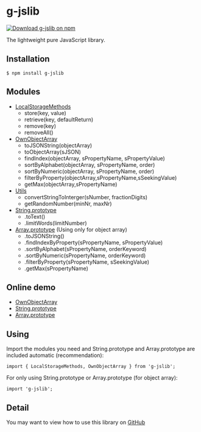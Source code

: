 # g-jslib
[![Download g-jslib on npm](https://img.shields.io/npm/v/g-jslib.svg?style=flat)](https://www.npmjs.com/package/g-jslib)

The lightweight pure JavaScript library.

## Installation
````
$ npm install g-jslib
````

## Modules
* [LocalStorageMethods](#using)
    * store(key, value)
    * retrieve(key, defaultReturn)
    * remove(key)
    * removeAll()
* [OwnObjectArray](https://github.com/nguyenkhois/library/tree/master/javascript#ownobjectarray-own-objectsjs)
    * toJSONString(objectArray)
    * toObjectArray(sJSON)
    * findIndex(objectArray, sPropertyName, sPropertyValue)
    * sortByAlphabet(objectArray, sPropertyName, order)
    * sortByNumeric(objectArray, sPropertyName, order)
    * filterByProperty(objectArray,sPropertyName,sSeekingValue)
    * getMax(objectArray,sPropertyName)
* [Utils](https://github.com/nguyenkhois/library/tree/master/javascript#functions-functionsjs)
    * convertStringToInterger(sNumber, fractionDigits)
    * getRandomNumber(minNr, maxNr)
* [String.prototype](https://github.com/nguyenkhois/library/tree/master/javascript#stringprototypes)
    * .toText()
    * .limitWords(limitNumber)
* [Array.prototype](https://github.com/nguyenkhois/library/tree/master/javascript#arrayprototype) (Using only for object array)
    * .toJSONString()
    * .findIndexByProperty(sPropertyName, sPropertyValue)
    * .sortByAlphabet(sPropertyName, orderKeyword)
    * .sortByNumeric(sPropertyName, orderKeyword)
    * .filterByProperty(sPropertyName, sSeekingValue)
    * .getMax(sPropertyName)

## Online demo
* [OwnObjectArray](https://codepen.io/khois/pen/oEJqra)
* [String.prototype](https://codepen.io/khois/pen/PdRbON)
* [Array.prototype](https://codepen.io/khois/pen/KxRPGX)

## Using
Import the modules you need and String.prototype and Array.prototype are included automatic (recommendation):

``import { LocalStorageMethods, OwnObjectArray } from 'g-jslib';``

For only using String.prototype or Array.prototype (for object array):

``import 'g-jslib';``

## Detail

You may want to view how to use this library on [GitHub](https://github.com/nguyenkhois/library/tree/master/javascript)

